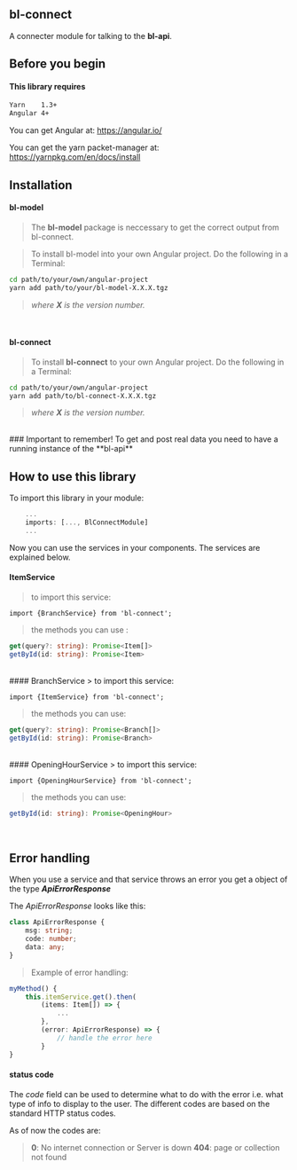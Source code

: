 ## bl-connect
A connecter module for talking to the **bl-api**.

## Before you begin
#### This library requires

```bash
Yarn	1.3+
Angular 4+
```

You can get Angular at: https://angular.io/

You can get the yarn packet-manager at: https://yarnpkg.com/en/docs/install

## Installation
#### bl-model
> The **bl-model** package is neccessary to get the correct output from bl-connect.

> To install bl-model into your own Angular project. Do the following in a Terminal:

```bash
cd path/to/your/own/angular-project
yarn add path/to/your/bl-model-X.X.X.tgz
```
> *where **X** is the version number.*

<br>

#### bl-connect
> To install **bl-connect** to your own Angular project. Do the following in a Terminal:
```bash
cd path/to/your/own/angular-project
yarn add path/to/bl-connect-X.X.X.tgz
```
> *where **X** is the version number.*

<br>
### Important to remember!
To get and post real data you need to have a running instance of the **bl-api**
<br>

## How to use this library

To import this library in your module:
```typescript
	...
	imports: [..., BlConnectModule]
	...
```
Now you can use the services in your components. The services are explained below.
<br>

#### ItemService
> to import this service:

	import {BranchService} from 'bl-connect';

> the methods you can use :
```typescript
get(query?: string): Promise<Item[]>
getById(id: string): Promise<Item>
```
<br>
#### BranchService
> to import this service: 

	import {ItemService} from 'bl-connect';
	
> the methods you can use:

```typescript
get(query?: string): Promise<Branch[]>
getById(id: string): Promise<Branch>
```
<br>
#### OpeningHourService
> to import this service:

	import {OpeningHourService} from 'bl-connect';
	
> the methods you can use:

```typescript
getById(id: string): Promise<OpeningHour>
```
<br>

## Error handling
When you use a service and that service throws an error you get a object of the type ***ApiErrorResponse***

The *ApiErrorResponse* looks like this:
```typescript
class ApiErrorResponse {
	msg: string;
	code: number;
	data: any;
}
```

> Example of error handling:
```typescript
myMethod() {
	this.itemService.get().then(
		(items: Item[]) => {
			...
		},
		(error: ApiErrorResponse) => {
			// handle the error here
		}
}
```
#### status code

The *code* field can be used to determine what to do with the error i.e. what type of info to display to the user. The different codes are based on the standard HTTP status codes. 

As of now the codes are:
>	**0**: No internet connection or Server is down
>	**404**: page or collection not found



